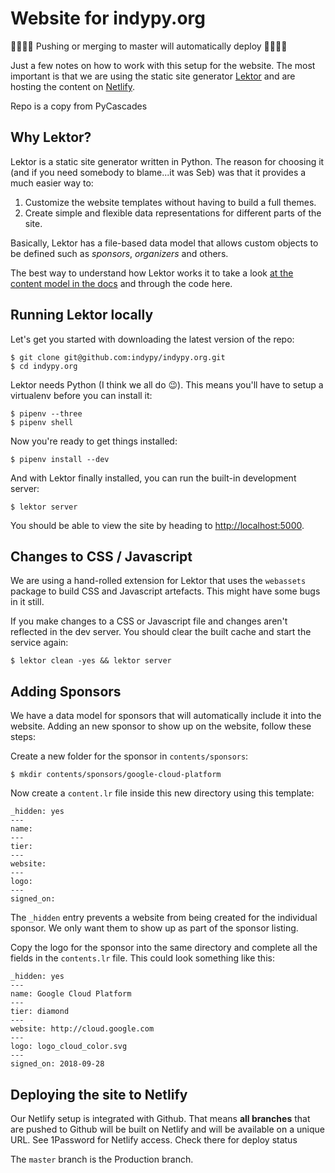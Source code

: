 # Website for indypy.org

🚨🚨🚨🚨 Pushing or merging to master will automatically deploy 🚨🚨🚨🚨

Just a few notes on how to work with this setup for the website. The most
important is that we are using the static site generator
[Lektor](https://www.getlektor.com/) and are hosting the content on
[Netlify](https://app.netlify.com/sites/indypy).

Repo is a copy from PyCascades

## Why Lektor?

Lektor is a static site generator written in Python. The reason for choosing it
(and if you need somebody to blame...it was Seb) was that it provides a much
easier way to:

1. Customize the website templates without having to build a full themes.
2. Create simple and flexible data representations for different parts of the site.

Basically, Lektor has a file-based data model that allows custom objects to be
defined such as *sponsors*, *organizers* and others.

The best way to understand how Lektor works it to take a look [at the content
model in the docs](https://www.getlektor.com/docs/content/) and through the code
here.


## Running Lektor locally

Let's get you started with downloading the latest version of the repo:

```
$ git clone git@github.com:indypy/indypy.org.git
$ cd indypy.org
```

Lektor needs Python (I think we all do 😉). This means you'll have to setup a
virtualenv before you can install it:

```
$ pipenv --three
$ pipenv shell
```

Now you're ready to get things installed:

```
$ pipenv install --dev
```

And with Lektor finally installed, you can run the built-in development server:

```
$ lektor server
```

You should be able to view the site by heading to
[http://localhost:5000](http://localhost:5000).


## Changes to CSS / Javascript

We are using a hand-rolled extension for Lektor that uses the `webassets` package
to build CSS and Javascript artefacts. This might have some bugs in it still.

If you make changes to a CSS or Javascript file and changes aren't reflected in
the dev server. You should clear the built cache and start the service again:

```
$ lektor clean -yes && lektor server
```



## Adding Sponsors

We have a data model for sponsors that will automatically include it into the
website. Adding an new sponsor to show up on the website, follow these steps:

Create a new folder for the sponsor in `contents/sponsors`:

```
$ mkdir contents/sponsors/google-cloud-platform
```

Now create a `content.lr` file inside this new directory using this template:

```
_hidden: yes
---
name: 
---
tier:
---
website:
---
logo:
---
signed_on:
```

The `_hidden` entry prevents a website from being created for the individual
sponsor. We only want them to show up as part of the sponsor listing.

Copy the logo for the sponsor into the same directory and complete all the
fields in the `contents.lr` file. This could look something like this:

```
_hidden: yes
---
name: Google Cloud Platform
---
tier: diamond
---
website: http://cloud.google.com
---
logo: logo_cloud_color.svg
---
signed_on: 2018-09-28
```


## Deploying the site to Netlify

Our Netlify setup is integrated with Github. That means **all branches** that
are pushed to Github will be built on Netlify and will be available on a unique
URL. See 1Password for Netlify access. Check there for deploy status

The `master` branch is the Production branch. 
